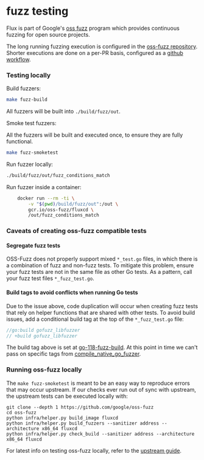 # fuzz testing

Flux is part of Google's [oss fuzz] program which provides continuous fuzzing for 
open source projects. 

The long running fuzzing execution is configured in the [oss-fuzz repository].
Shorter executions are done on a per-PR basis, configured as a [github workflow].

### Testing locally

Build fuzzers:

```bash
make fuzz-build
```
All fuzzers will be built into `./build/fuzz/out`. 

Smoke test fuzzers:

All the fuzzers will be built and executed once, to ensure they are fully functional.

```bash
make fuzz-smoketest
```

Run fuzzer locally:
```bash
./build/fuzz/out/fuzz_conditions_match
```

Run fuzzer inside a container:

```bash
	docker run --rm -ti \
		-v "$(pwd)/build/fuzz/out":/out \
		gcr.io/oss-fuzz/fluxcd \
		/out/fuzz_conditions_match
```

### Caveats of creating oss-fuzz compatible tests

#### Segregate fuzz tests

OSS-Fuzz does not properly support mixed `*_test.go` files, in which there is a combination
of fuzz and non-fuzz tests. To mitigate this problem, ensure your fuzz tests are not in the
same file as other Go tests. As a pattern, call your fuzz test files `*_fuzz_test.go`.

#### Build tags to avoid conflicts when running Go tests

Due to the issue above, code duplication will occur when creating fuzz tests that rely on
helper functions that are shared with other tests. To avoid build issues, add a conditional
build tag at the top of the `*_fuzz_test.go` file:
```go
//go:build gofuzz_libfuzzer
// +build gofuzz_libfuzzer
```

The build tag above is set at [go-118-fuzz-build].
At this point in time we can't pass on specific tags from [compile_native_go_fuzzer].

### Running oss-fuzz locally

The `make fuzz-smoketest` is meant to be an easy way to reproduce errors that may occur
upstream. If our checks ever run out of sync with upstream, the upstream tests can be
executed locally with:

```
git clone --depth 1 https://github.com/google/oss-fuzz
cd oss-fuzz
python infra/helper.py build_image fluxcd
python infra/helper.py build_fuzzers --sanitizer address --architecture x86_64 fluxcd
python infra/helper.py check_build --sanitizer address --architecture x86_64 fluxcd
```

For latest info on testing oss-fuzz locally, refer to the [upstream guide].

[oss fuzz]: https://github.com/google/oss-fuzz
[oss-fuzz repository]: https://github.com/google/oss-fuzz/tree/master/projects/fluxcd
[github workflow]: .github/workflows/cifuzz.yaml
[upstream guide]: https://google.github.io/oss-fuzz/getting-started/new-project-guide/#testing-locally
[go-118-fuzz-build]: https://github.com/AdamKorcz/go-118-fuzz-build/blob/b2031950a318d4f2dcf3ec3e128f904d5cf84623/main.go#L40
[compile_native_go_fuzzer]: https://github.com/google/oss-fuzz/blob/c2d827cb78529fdc757c9b0b4fea0f1238a54814/infra/base-images/base-builder/compile_native_go_fuzzer#L32
